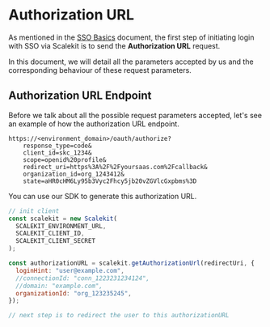 # Authorization URL

As mentioned in the [SSO Basics](./single-sign-on.md) document, the first step of initiating login with SSO via Scalekit is to send the **Authorization URL** request.

In this document, we will detail all the parameters accepted by us and the corresponding behaviour of these request parameters.

## Authorization URL Endpoint

Before we talk about all the possible request parameters accepted, let's see an example of how the authorization URL endpoint.

```http
https://<environment_domain>/oauth/authorize?
    response_type=code&
    client_id=skc_1234&
    scope=openid%20profile&
    redirect_uri=https%3A%2F%2Fyoursaas.com%2Fcallback&
    organization_id=org_1243412&
    state=aHR0cHM6Ly95b3Vyc2Fhcy5jb20vZGVlcGxpbms%3D
```

You can use our SDK to generate this authorization URL.

<Tabs groupId="tech-stack">
<TabItem value="nodejs" label="Node.js">

```javascript showLineNumbers
// init client
const scalekit = new Scalekit(
  SCALEKIT_ENVIRONMENT_URL,
  SCALEKIT_CLIENT_ID,
  SCALEKIT_CLIENT_SECRET
);

const authorizationURL = scalekit.getAuthorizationUrl(redirectUri, {
  loginHint: "user@example.com",
  //connectionId: "conn_1223231234124",
  //domain: "example.com",
  organizationId: "org_123235245",
});

// next step is to redirect the user to this authorizationURL
```

</TabItem>
<!-- <TabItem value="py" label="Python">

```python
# write python code here
```

</TabItem>
<TabItem value="golang" label="Go">

```go
// write go code here
```

</TabItem> -->
</Tabs>

## Possible Authorization URL Parameters

| Parameter                                | Required                                                                                                                                                            | Description                                                                                                                                                                                                                                                                                                                                                                                                                                                                                                                                                                                                                                                                                                                                                                                                                                                                                                                                                                                       |
| ---------------------------------------- | ------------------------------------------------------------------------------------------------------------------------------------------------------------------- | ------------------------------------------------------------------------------------------------------------------------------------------------------------------------------------------------------------------------------------------------------------------------------------------------------------------------------------------------------------------------------------------------------------------------------------------------------------------------------------------------------------------------------------------------------------------------------------------------------------------------------------------------------------------------------------------------------------------------------------------------------------------------------------------------------------------------------------------------------------------------------------------------------------------------------------------------------------------------------------------------- |
| <SimpleCode>client_id</SimpleCode>       | REQUIRED                                                                                                                                                            | The client ID string that you obtain from the API Credentials page                                                                                                                                                                                                                                                                                                                                                                                                                                                                                                                                                                                                                                                                                                                                                                                                                                                                                                                                |
| <SimpleCode>nonce</SimpleCode>           | OPTIONAL                                                                                                                                                            | A random value generated by your app that enables replay protection.                                                                                                                                                                                                                                                                                                                                                                                                                                                                                                                                                                                                                                                                                                                                                                                                                                                                                                                              |
| <SimpleCode>organization_id</SimpleCode> | REQUIRED \*                                                                                                                                                         | Organization ID for which the SSO flow must be initiated for. Based on the organization ID supplied, the user will be redirected to the SSO connection's identity provider configured for that organization.                                                                                                                                                                                                                                                                                                                                                                                                                                                                                                                                                                                                                                                                                                                                                                                      |
| <SimpleCode>connection_id</SimpleCode>   | REQUIRED \*                                                                                                                                                         | Connection ID for which the SSO flow must be initiated for. If the Connection's status is `active`, the user will be redirected to the SSO Connection's identity provider configured.                                                                                                                                                                                                                                                                                                                                                                                                                                                                                                                                                                                                                                                                                                                                                                                                             |
| <SimpleCode>domain</SimpleCode>          | REQUIRED \*                                                                                                                                                         | domain part of the email address that is configured for an organization. Example: yourcustomer.com                                                                                                                                                                                                                                                                                                                                                                                                                                                                                                                                                                                                                                                                                                                                                                                                                                                                                                |
|                                          | \* one of organization_id, connection_id or domain must be sent as a request parameter to determine which SSO connection needs to be used to initiate the SSO flow. |                                                                                                                                                                                                                                                                                                                                                                                                                                                                                                                                                                                                                                                                                                                                                                                                                                                                                                                                                                                                   |
| <SimpleCode>response_type</SimpleCode>   | REQUIRED                                                                                                                                                            | value must be `code`                                                                                                                                                                                                                                                                                                                                                                                                                                                                                                                                                                                                                                                                                                                                                                                                                                                                                                                                                                              |
| <SimpleCode>redirect_uri</SimpleCode>    | REQUIRED                                                                                                                                                            | Determines where the response is sent. The value of this parameter must exactly match one of the authorized redirect values that you set in the API Credentials page (including the HTTP or HTTPS scheme, case, and trailing '/', if any). <br/><br/> Click <a href="/best-practices/redirect-uri" target="_blank">here to read more</a> about redirect_uri                                                                                                                                                                                                                                                                                                                                                                                                                                                                                                                                                                                                                                       |
| <SimpleCode>scope</SimpleCode>           | REQUIRED                                                                                                                                                            | value must be `openid profile`                                                                                                                                                                                                                                                                                                                                                                                                                                                                                                                                                                                                                                                                                                                                                                                                                                                                                                                                                                    |
| <SimpleCode>state</SimpleCode>           | OPTIONAL, but strongly recommended                                                                                                                                  | An opaque string that is round-tripped in the protocol; that is to say, it is returned back as-is as a URI parameter in the Basic flow. The state can be useful for correlating requests and responses. Because your redirect_uri can be guessed, using a state value can increase your assurance that an incoming connection is the result of an authentication request initiated by your app. <br/> <br/>State will be useful if you would like to retain some information about the user that you would like to use at the end of the login flow - for example: deep link URL in your product to redirect the user to after a successful login. <br/><br/>If you generate a random string or encode the hash of some client state (e.g., a cookie) in this state variable, you can validate the response to additionally ensure that the request and response originated in the same browser. This additional validation offers protection against attacks such as cross-site request forgery. |
| <SimpleCode>login_hint</SimpleCode>      | OPTIONAL                                                                                                                                                            | When your app knows the email address of the user it is trying to authenticate, it can provide this parameter as a hint to the authentication server and Scalekit will pass this information to your customer's identity provider. Some identity providers prefill the login box with this value to make the login experience easier for the end user.                                                                                                                                                                                                                                                                                                                                                                                                                                                                                                                                                                                                                                            |
